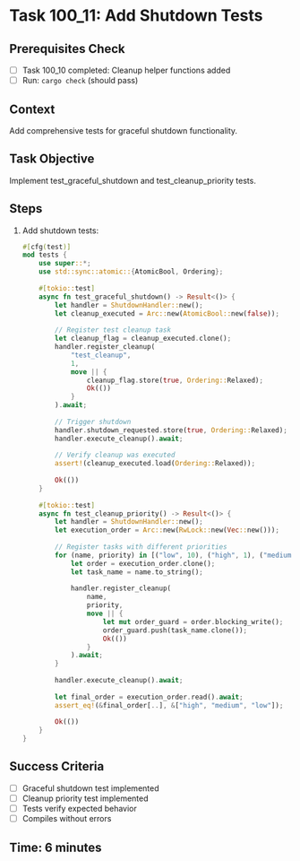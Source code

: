 # Task 100_11: Add Shutdown Tests

## Prerequisites Check
- [ ] Task 100_10 completed: Cleanup helper functions added
- [ ] Run: `cargo check` (should pass)

## Context
Add comprehensive tests for graceful shutdown functionality.

## Task Objective
Implement test_graceful_shutdown and test_cleanup_priority tests.

## Steps
1. Add shutdown tests:
   ```rust
   #[cfg(test)]
   mod tests {
       use super::*;
       use std::sync::atomic::{AtomicBool, Ordering};
       
       #[tokio::test]
       async fn test_graceful_shutdown() -> Result<()> {
           let handler = ShutdownHandler::new();
           let cleanup_executed = Arc::new(AtomicBool::new(false));
           
           // Register test cleanup task
           let cleanup_flag = cleanup_executed.clone();
           handler.register_cleanup(
               "test_cleanup",
               1,
               move || {
                   cleanup_flag.store(true, Ordering::Relaxed);
                   Ok(())
               }
           ).await;
           
           // Trigger shutdown
           handler.shutdown_requested.store(true, Ordering::Relaxed);
           handler.execute_cleanup().await;
           
           // Verify cleanup was executed
           assert!(cleanup_executed.load(Ordering::Relaxed));
           
           Ok(())
       }
       
       #[tokio::test]
       async fn test_cleanup_priority() -> Result<()> {
           let handler = ShutdownHandler::new();
           let execution_order = Arc::new(RwLock::new(Vec::new()));
           
           // Register tasks with different priorities
           for (name, priority) in [("low", 10), ("high", 1), ("medium", 5)] {
               let order = execution_order.clone();
               let task_name = name.to_string();
               
               handler.register_cleanup(
                   name,
                   priority,
                   move || {
                       let mut order_guard = order.blocking_write();
                       order_guard.push(task_name.clone());
                       Ok(())
                   }
               ).await;
           }
           
           handler.execute_cleanup().await;
           
           let final_order = execution_order.read().await;
           assert_eq!(&final_order[..], &["high", "medium", "low"]);
           
           Ok(())
       }
   }
   ```

## Success Criteria
- [ ] Graceful shutdown test implemented
- [ ] Cleanup priority test implemented
- [ ] Tests verify expected behavior
- [ ] Compiles without errors

## Time: 6 minutes